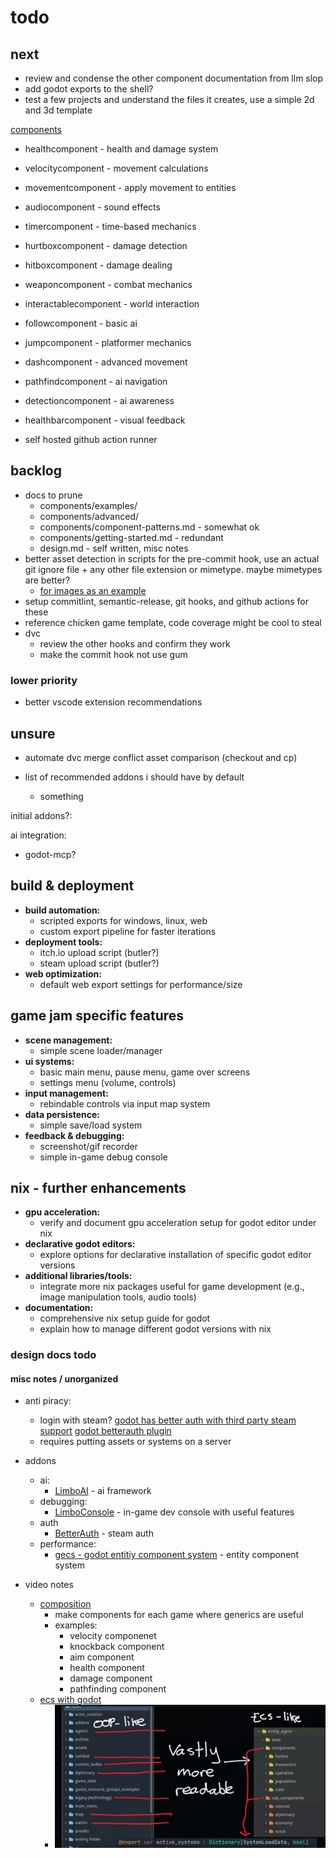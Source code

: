 # todo

## next

- review and condense the other component documentation from llm slop
- add godot exports to the shell?
- test a few projects and understand the files it creates, use a simple 2d and 3d template

[components](./docs/components/components.md)

- healthcomponent - health and damage system
- velocitycomponent - movement calculations
- movementcomponent - apply movement to entities
- audiocomponent - sound effects
- timercomponent - time-based mechanics

- hurtboxcomponent - damage detection
- hitboxcomponent - damage dealing
- weaponcomponent - combat mechanics
- interactablecomponent - world interaction
- followcomponent - basic ai

- jumpcomponent - platformer mechanics
- dashcomponent - advanced movement
- pathfindcomponent - ai navigation
- detectioncomponent - ai awareness
- healthbarcomponent - visual feedback

- self hosted github action runner

## backlog

- docs to prune
  - components/examples/
  - components/advanced/
  - components/component-patterns.md - somewhat ok
  - components/getting-started.md - redundant
  - design.md - self written, misc notes
- better asset detection in scripts for the pre-commit hook, use an actual git ignore file + any other file extension or mimetype. maybe mimetypes are better?
  - [for images as an example](https://github.com/github/gitignore/blob/main/Global/Images.gitignore)
- setup commitlint, semantic-release, git hooks, and github actions for these
- reference chicken game template, code coverage might be cool to steal
- dvc
  - review the other hooks and confirm they work
  - make the commit hook not use gum

### lower priority

- better vscode extension recommendations

## unsure

- automate dvc merge conflict asset comparison (checkout and cp)

- list of recommended addons i should have by default
  - something

initial addons?:

ai integration:

- godot-mcp?

## build & deployment

- **build automation:**
  - scripted exports for windows, linux, web
  - custom export pipeline for faster iterations
- **deployment tools:**
  - itch.io upload script (butler?)
  - steam upload script (butler?)
- **web optimization:**
  - default web export settings for performance/size

## game jam specific features

- **scene management:**
  - simple scene loader/manager
- **ui systems:**
  - basic main menu, pause menu, game over screens
  - settings menu (volume, controls)
- **input management:**
  - rebindable controls via input map system
- **data persistence:**
  - simple save/load system
- **feedback & debugging:**
  - screenshot/gif recorder
  - simple in-game debug console

## nix - further enhancements

- **gpu acceleration:**
  - verify and document gpu acceleration setup for godot editor under nix
- **declarative godot editors:**
  - explore options for declarative installation of specific godot editor versions
- **additional libraries/tools:**
  - integrate more nix packages useful for game development (e.g., image manipulation tools, audio tools)
- **documentation:**
  - comprehensive nix setup guide for godot
  - explain how to manage different godot versions with nix

### design docs todo

#### misc notes / unorganized

- anti piracy:
  - login with steam? [godot has better auth with third party steam support](https://gist.github.com/Whats-A-MattR/5bce5574e568e8d8e6be55cf692df3a1) [godot betterauth plugin](https://godotengine.org/asset-library/asset/4416)
  - requires putting assets or systems on a server

- addons
  - ai:
    - [LimboAI](https://godotengine.org/asset-library/asset/3787) - ai framework
  - debugging:
    - [LimboConsole](https://godotengine.org/asset-library/asset/3338) - in-game dev console with useful features
  - auth
    - [BetterAuth](https://godotengine.org/asset-library/asset/4416) - steam auth
  - performance:
    - [gecs - godot entitiy component system](https://github.com/csprance/gecs/tree/main) - entity component system

- video notes
  - [composition](https://youtu.be/rCu8vQrdDDI)
    - make components for each game where generics are useful
    - examples:
      - velocity componenet
      - knockback component
      - aim component
      - health component
      - damage component
      - pathfinding component
  - [ecs with godot](https://youtu.be/pkTwRdESsBA?list=TLPQMjAxMDIwMjX2Hm-IkDDUZQ)
    - ![ecs with godot comparison](./assets/todo_ecs_with_godot.png)